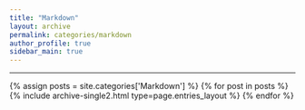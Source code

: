 ```yaml
---
title: "Markdown"
layout: archive
permalink: categories/markdown
author_profile: true
sidebar_main: true
---
```


<!-- 공백이 포함되어 있는 카테고리 이름의 경우 site.categories.['a b c'] 이런식으로! -->

***

{% assign posts = site.categories['Markdown'] %}
{% for post in posts %} {% include archive-single2.html type=page.entries_layout %} {% endfor %}